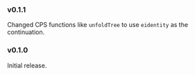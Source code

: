 ### v0.1.1
   Changed CPS functions like `unfoldTree` to use `eidentity` as the continuation.

### v0.1.0
   Initial release.
